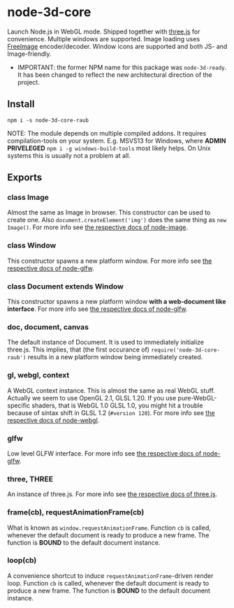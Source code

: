 # node-3d-core


Launch Node.js in WebGL mode. Shipped together with
[three.js](https://github.com/mrdoob/three.js) for convenience.
Multiple windows are supported. Image loading uses
[FreeImage](http://freeimage.sourceforge.net/) encoder/decoder.
Window icons are supported and both JS- and Image-friendly.


* IMPORTANT: the former NPM name for this package was `node-3d-ready`. It
has been changed to reflect the new architectural direction of the project.


## Install

```
npm i -s node-3d-core-raub
```

NOTE: The module depends on multiple compiled addons. It requires compilation-tools
on your system. E.g. MSVS13 for Windows, where **ADMIN PRIVELEGED**
`npm i -g windows-build-tools` most likely helps. On Unix systems this is
usually not a problem at all.


## Exports


### class Image

Almost the same as Image in browser. This constructor can be used to create one.
Also `document.createElement('img')` does the same thing as `new Image()`.
For more info see
[the respective docs of node-image](https://github.com/raub/node-image#image-for-nodejs).


### class Window

This constructor spawns a new platform window.
For more info see
[the respective docs of node-glfw](https://github.com/raub/node-glfw#class-window).


### class Document extends Window

This constructor spawns a new platform window **with a web-document like interface**.
For more info see
[the respective docs of node-glfw](https://github.com/raub/node-glfw#class-document).


### doc, document, canvas

The default instance of Document. It is used to immediately initialize three.js.
This implies, that (the first occurance of) `require('node-3d-core-raub')`
results in a new platform window being immediately created.


### gl, webgl, context

A WebGL context instance. This is almost the same as real WebGL stuff.
Actually we seem to use OpenGL 2.1, GLSL 1.20. If you use pure-WebGL-specific
shaders, that is WebGL 1.0 GLSL 1.0, you might hit a trouble because of sintax shift in
GLSL 1.2 (`#version 120`). For more info see
[the respective docs of node-webgl](https://github.com/raub/node-webgl#webgl-for-nodejs).


### glfw

Low level GLFW interface. For more info see
[the respective docs of node-glfw](https://github.com/raub/node-glfw#glfw-for-nodejs).


### three, THREE

An instance of three.js. For more info see
[the respective docs of three.js](https://github.com/mrdoob/three.js/#threejs).


### frame(cb), requestAnimationFrame(cb)

What is known as `window.requestAnimationFrame`.
Function `cb` is called, whenever the default document is ready to produce a new
frame. The function is **BOUND** to the default document instance.


### loop(cb)

A convenience shortcut to induce `requestAnimationFrame`-driven render loop.
Function `cb` is called, whenever the default document is ready to produce a new
frame. The function is **BOUND** to the default document instance.
